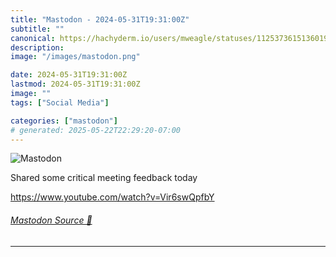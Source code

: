 ```yaml
---
title: "Mastodon - 2024-05-31T19:31:00Z"
subtitle: ""
canonical: https://hachyderm.io/users/mweagle/statuses/112537361513601946
description:
image: "/images/mastodon.png"

date: 2024-05-31T19:31:00Z
lastmod: 2024-05-31T19:31:00Z
image: ""
tags: ["Social Media"]

categories: ["mastodon"]
# generated: 2025-05-22T22:29:20-07:00
---
```

![Mastodon](/images/mastodon.png)

<p>Shared some critical meeting feedback today</p><p><a href="https://www.youtube.com/watch?v=Vir6swQpfbY" target="_blank" rel="nofollow noopener noreferrer" translate="no"><span class="invisible">https://www.</span><span class="ellipsis">youtube.com/watch?v=Vir6swQpfb</span><span class="invisible">Y</span></a></p>


###### [Mastodon Source 🐘](https://hachyderm.io/@mweagle/112537361513601946)

___
